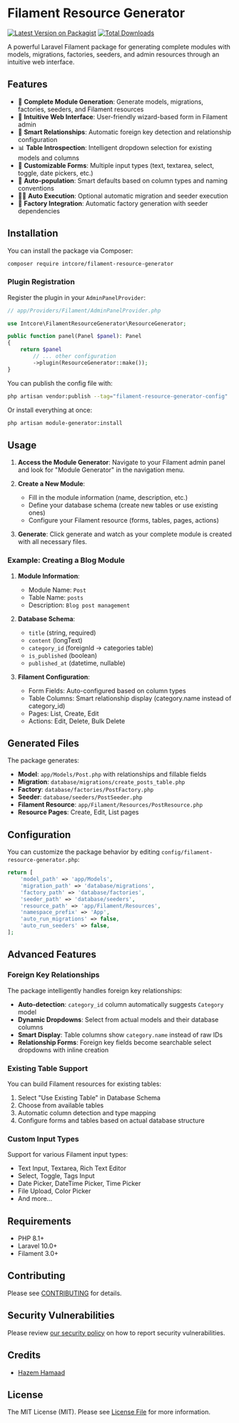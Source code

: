 # Filament Resource Generator

[![Latest Version on Packagist](https://img.shields.io/packagist/v/intcore/filament-resource-generator.svg?style=flat-square)](https://packagist.org/packages/intcore/filament-resource-generator)
[![Total Downloads](https://img.shields.io/packagist/dt/intcore/filament-resource-generator.svg?style=flat-square)](https://packagist.org/packages/intcore/filament-resource-generator)

A powerful Laravel Filament package for generating complete modules with models, migrations, factories, seeders, and admin resources through an intuitive web interface.

## Features

- 🚀 **Complete Module Generation**: Generate models, migrations, factories, seeders, and Filament resources
- 🎯 **Intuitive Web Interface**: User-friendly wizard-based form in Filament admin
- 🔗 **Smart Relationships**: Automatic foreign key detection and relationship configuration
- 📊 **Table Introspection**: Intelligent dropdown selection for existing models and columns
- 🎨 **Customizable Forms**: Multiple input types (text, textarea, select, toggle, date pickers, etc.)
- 📝 **Auto-population**: Smart defaults based on column types and naming conventions
- 🏃‍♂️ **Auto Execution**: Optional automatic migration and seeder execution
- 🧪 **Factory Integration**: Automatic factory generation with seeder dependencies

## Installation

You can install the package via Composer:

```bash
composer require intcore/filament-resource-generator
```

### Plugin Registration

Register the plugin in your `AdminPanelProvider`:

```php
// app/Providers/Filament/AdminPanelProvider.php

use Intcore\FilamentResourceGenerator\ResourceGenerator;

public function panel(Panel $panel): Panel
{
    return $panel
        // ... other configuration
        ->plugin(ResourceGenerator::make());
}
```

You can publish the config file with:

```bash
php artisan vendor:publish --tag="filament-resource-generator-config"
```

Or install everything at once:

```bash
php artisan module-generator:install
```

## Usage

1. **Access the Module Generator**: Navigate to your Filament admin panel and look for "Module Generator" in the navigation menu.

2. **Create a New Module**:

   - Fill in the module information (name, description, etc.)
   - Define your database schema (create new tables or use existing ones)
   - Configure your Filament resource (forms, tables, pages, actions)

3. **Generate**: Click generate and watch as your complete module is created with all necessary files.

### Example: Creating a Blog Module

1. **Module Information**:

   - Module Name: `Post`
   - Table Name: `posts`
   - Description: `Blog post management`

2. **Database Schema**:

   - `title` (string, required)
   - `content` (longText)
   - `category_id` (foreignId → categories table)
   - `is_published` (boolean)
   - `published_at` (datetime, nullable)

3. **Filament Configuration**:
   - Form Fields: Auto-configured based on column types
   - Table Columns: Smart relationship display (category.name instead of category_id)
   - Pages: List, Create, Edit
   - Actions: Edit, Delete, Bulk Delete

## Generated Files

The package generates:

- **Model**: `app/Models/Post.php` with relationships and fillable fields
- **Migration**: `database/migrations/create_posts_table.php`
- **Factory**: `database/factories/PostFactory.php`
- **Seeder**: `database/seeders/PostSeeder.php`
- **Filament Resource**: `app/Filament/Resources/PostResource.php`
- **Resource Pages**: Create, Edit, List pages

## Configuration

You can customize the package behavior by editing `config/filament-resource-generator.php`:

```php
return [
    'model_path' => 'app/Models',
    'migration_path' => 'database/migrations',
    'factory_path' => 'database/factories',
    'seeder_path' => 'database/seeders',
    'resource_path' => 'app/Filament/Resources',
    'namespace_prefix' => 'App',
    'auto_run_migrations' => false,
    'auto_run_seeders' => false,
];
```

## Advanced Features

### Foreign Key Relationships

The package intelligently handles foreign key relationships:

- **Auto-detection**: `category_id` column automatically suggests `Category` model
- **Dynamic Dropdowns**: Select from actual models and their database columns
- **Smart Display**: Table columns show `category.name` instead of raw IDs
- **Relationship Forms**: Foreign key fields become searchable select dropdowns with inline creation

### Existing Table Support

You can build Filament resources for existing tables:

1. Select "Use Existing Table" in Database Schema
2. Choose from available tables
3. Automatic column detection and type mapping
4. Configure forms and tables based on actual database structure

### Custom Input Types

Support for various Filament input types:

- Text Input, Textarea, Rich Text Editor
- Select, Toggle, Tags Input
- Date Picker, DateTime Picker, Time Picker
- File Upload, Color Picker
- And more...

## Requirements

- PHP 8.1+
- Laravel 10.0+
- Filament 3.0+

## Contributing

Please see [CONTRIBUTING](CONTRIBUTING.md) for details.

## Security Vulnerabilities

Please review [our security policy](../../security/policy) on how to report security vulnerabilities.

## Credits

- [Hazem Hamaad](http://github.com/hazem-hammad)

## License

The MIT License (MIT). Please see [License File](LICENSE.md) for more information.
